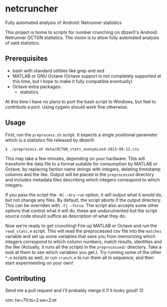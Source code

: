 netcruncher
===========

Fully automated analysis of Android: Netrunner statistics

This project is home to scripts for number crunching on dbzer0's
Android: Netrunner OCTGN statistics. The vision is to allow fully
automated analysis of said statistics.

Prerequisites
-------------

- bash with standard utilities like grep and sed
- MATLAB or GNU Octave (Octave support is not completely supported at
  this time, but I hope to make it fully compatible eventually)
- Octave extra packages:
  - statistics

At this time I have no plans to port the bash script to Windows, but
feel to contribute a port. Using cygwin should work fine otherwise.

Usage
-----

First, run the `preprocess.sh` script. It expects a single positional
parameter which is a statistics file released by dbzer0:

    $ ./preprocess.sh data/OCTGN_stats_anonymized-2013-09-12.csv

This may take a few minutes, depending on your hardware. This will
transform the data file to a format suitable for consumption by MATLAB
or Octave, by replacing faction name strings with integers, deleting
timestamp columns and the like. Output will be placed in the
`preprocessed` directory and includes metadata files describing which
integers correspond to which integers.

If you pass the script the `-N|--dry-run` option, it will output what
it would do, but not change any files. By default, the script aborts
if the output directory. This can be overriden with `-F|--force`. The
script also accepts some other options that control what it will do,
these are undocumented but the script source code should suffice as
description of what they do.


Now we're ready to get crunching! Fire up MATLAB or Octave and run the
`read_stats.m` script. This will read the preprocessed csv file into
the `matches` variable and set up some variables that save you from
memorizing which integers correspond to which column numbers, match
results, identities and the like (Actually, it runs all the scripts in
the `preprocessed/` directory. Take a look at them to see which
variables you get.). Try running some of the other `*.m` scripts as
well, or run `crunch.m` to run them all in sequence, and then start
experimenting on your own!


Contributing
------------

Send me a pull request and I'll probably merge it if it looks good! :D

vim: tw=70:ts=2:sw=2:et
